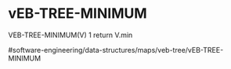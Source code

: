 # vEB-TREE-MINIMUM
VEB-TREE-MINIMUM(V)
1 return V.min

#software-engineering/data-structures/maps/veb-tree/vEB-TREE-MINIMUM
